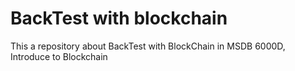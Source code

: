 # BackTest with blockchain
This a repository about BackTest with BlockChain in MSDB 6000D, Introduce to Blockchain
